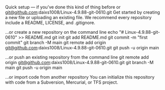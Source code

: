 Quick setup — if you’ve done this kind of thing before
or	
git@github.com:daixs1008/Linux-4.9.88-git-0610.git
Get started by creating a new file or uploading an existing file. We recommend every repository include a README, LICENSE, and .gitignore.

…or create a new repository on the command line
echo "# Linux-4.9.88-git-0610" >> README.md
git init
git add README.md
git commit -m "first commit"
git branch -M main
git remote add origin git@github.com:daixs1008/Linux-4.9.88-git-0610.git
git push -u origin main

…or push an existing repository from the command line
git remote add origin git@github.com:daixs1008/Linux-4.9.88-git-0610.git
git branch -M main
git push -u origin main

…or import code from another repository
You can initialize this repository with code from a Subversion, Mercurial, or TFS project.